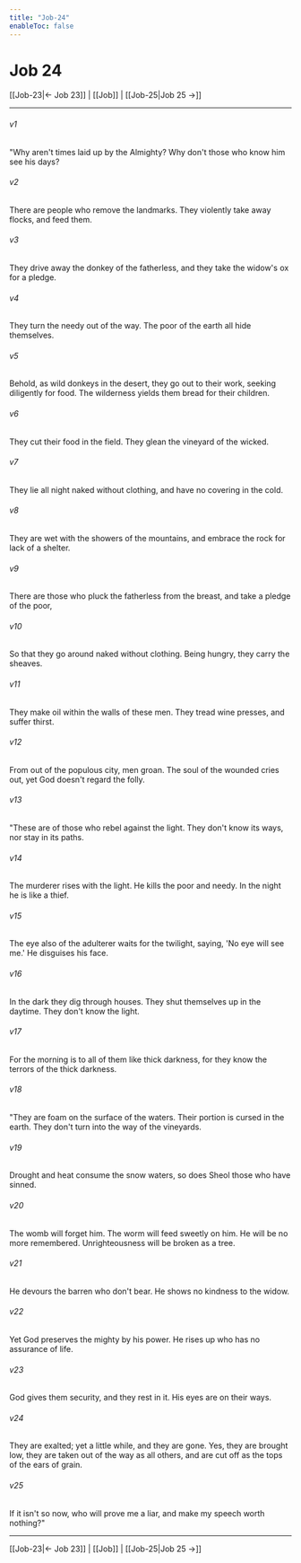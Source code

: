 ```yaml
---
title: "Job-24"
enableToc: false
---
```

# Job 24

[[Job-23|← Job 23]] | [[Job]] | [[Job-25|Job 25 →]]
***



###### v1 
"Why aren't times laid up by the Almighty? Why don't those who know him see his days? 

###### v2 
There are people who remove the landmarks. They violently take away flocks, and feed them. 

###### v3 
They drive away the donkey of the fatherless, and they take the widow's ox for a pledge. 

###### v4 
They turn the needy out of the way. The poor of the earth all hide themselves. 

###### v5 
Behold, as wild donkeys in the desert, they go out to their work, seeking diligently for food. The wilderness yields them bread for their children. 

###### v6 
They cut their food in the field. They glean the vineyard of the wicked. 

###### v7 
They lie all night naked without clothing, and have no covering in the cold. 

###### v8 
They are wet with the showers of the mountains, and embrace the rock for lack of a shelter. 

###### v9 
There are those who pluck the fatherless from the breast, and take a pledge of the poor, 

###### v10 
So that they go around naked without clothing. Being hungry, they carry the sheaves. 

###### v11 
They make oil within the walls of these men. They tread wine presses, and suffer thirst. 

###### v12 
From out of the populous city, men groan. The soul of the wounded cries out, yet God doesn't regard the folly. 

###### v13 
"These are of those who rebel against the light. They don't know its ways, nor stay in its paths. 

###### v14 
The murderer rises with the light. He kills the poor and needy. In the night he is like a thief. 

###### v15 
The eye also of the adulterer waits for the twilight, saying, 'No eye will see me.' He disguises his face. 

###### v16 
In the dark they dig through houses. They shut themselves up in the daytime. They don't know the light. 

###### v17 
For the morning is to all of them like thick darkness, for they know the terrors of the thick darkness. 

###### v18 
"They are foam on the surface of the waters. Their portion is cursed in the earth. They don't turn into the way of the vineyards. 

###### v19 
Drought and heat consume the snow waters, so does Sheol those who have sinned. 

###### v20 
The womb will forget him. The worm will feed sweetly on him. He will be no more remembered. Unrighteousness will be broken as a tree. 

###### v21 
He devours the barren who don't bear. He shows no kindness to the widow. 

###### v22 
Yet God preserves the mighty by his power. He rises up who has no assurance of life. 

###### v23 
God gives them security, and they rest in it. His eyes are on their ways. 

###### v24 
They are exalted; yet a little while, and they are gone. Yes, they are brought low, they are taken out of the way as all others, and are cut off as the tops of the ears of grain. 

###### v25 
If it isn't so now, who will prove me a liar, and make my speech worth nothing?"

***
[[Job-23|← Job 23]] | [[Job]] | [[Job-25|Job 25 →]]
